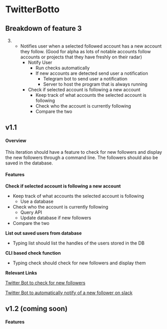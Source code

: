 # TwitterBotto

## Breakdown of feature 3

3. * Notifies user when a selected followed account has a new account they follow. (Good for alpha as lots of notable accounts follow accounts or projects that they have freshly on their radar)
     * Notify User
       * Run checks automatically
       * If new accounts are detected send user a notification
         * Telegram bot to send user a notification
         * Server to host the program that is always running
     * Check if selected account is following a new account
       * Keep track of what accounts the selected account is following
       * Check who the account is currently following
       * Compare the two

## v1.1

#### Overview

This iteration should have a feature to check for new followers and display the new followers through a command line. The followers should also be saved in the database.

#### Features

**Check if selected account is following a new account**

* Keep track of what accounts the selected account is following
  * Use a database
* Check who the account is currently following
  * Query API
  * Update database if new followers
* Compare the two

**List out saved users from database**

* Typing list should list the handles of the users stored in the DB

**CLI based check function**

* Typing check should check for new followers and display them

**Relevant Links**

[Twitter Bot to check for new followers](https://gist.github.com/0a6e92911c206bb72232)

[Twitter Bot to automatically notify of a new follower on slack](https://gist.github.com/raspberrycoulis/f8e2b648479aa779074d1baccb235a35)

## v1.2 (coming soon)

#### Features



